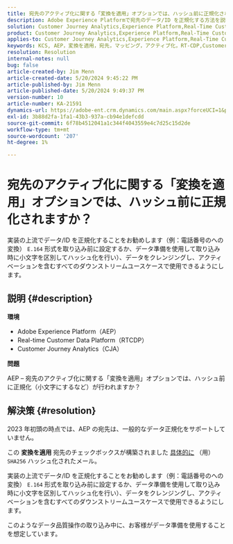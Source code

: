 ```yaml
---
title: 宛先のアクティブ化に関する「変換を適用」オプションでは、ハッシュ前に正規化されますか？
description: Adobe Experience Platformで宛先のデータ/ID を正規化する方法を説明します。
solution: Customer Journey Analytics,Experience Platform,Real-Time Customer Data Platform
product: Customer Journey Analytics,Experience Platform,Real-Time Customer Data Platform
applies-to: Customer Journey Analytics,Experience Platform,Real-Time Customer Data Platform
keywords: KCS, AEP，変換を適用，宛先，マッピング，アクティブ化，RT-CDP,Customer Journey Analytics，正規化，Adobe Experience Platform, FAQ
resolution: Resolution
internal-notes: null
bug: false
article-created-by: Jim Menn
article-created-date: 5/20/2024 9:45:22 PM
article-published-by: Jim Menn
article-published-date: 5/20/2024 9:49:37 PM
version-number: 10
article-number: KA-21591
dynamics-url: https://adobe-ent.crm.dynamics.com/main.aspx?forceUCI=1&pagetype=entityrecord&etn=knowledgearticle&id=5c660a3c-f216-ef11-9f8a-6045bd006268
exl-id: 3b88d2fa-1fa1-43b3-937a-cb94e1defcdd
source-git-commit: 6f78b4512041a1c344f4043559e4c7d25c15d2de
workflow-type: tm+mt
source-wordcount: '207'
ht-degree: 1%

---
```


# 宛先のアクティブ化に関する「変換を適用」オプションでは、ハッシュ前に正規化されますか？


実装の上流でデータ/ID を正規化することをお勧めします（例：電話番号のへの変換） `E.164` 形式を取り込み前に設定するか、データ準備を使用して取り込み時に小文字を区別してハッシュ化を行い）、データをクレンジングし、アクティベーションを含むすべてのダウンストリームユースケースで使用できるようにします。

## 説明 {#description}


<b>環境</b>

- Adobe Experience Platform（AEP）
- Real-time Customer Data Platform（RTCDP）
- Customer Journey Analytics（CJA）




<b>問題</b>

AEP – 宛先のアクティブ化に関する「変換を適用」オプションでは、ハッシュ前に正規化（小文字にするなど）が行われますか？


## 解決策 {#resolution}


2023 年初頭の時点では、AEP の宛先は、一般的なデータ正規化をサポートしていません。

この <b>変換を適用</b> 宛先のチェックボックスが構築されました <u>具体的に</u> （用） `SHA256` ハッシュ化されたメール。

実装の上流でデータ/ID を正規化することをお勧めします（例：電話番号のへの変換） `E.164` 形式を取り込み前に設定するか、データ準備を使用して取り込み時に小文字を区別してハッシュ化を行い）、データをクレンジングし、アクティベーションを含むすべてのダウンストリームユースケースで使用できるようにします。

このようなデータ品質操作の取り込み中に、お客様がデータ準備を使用することを想定しています。
